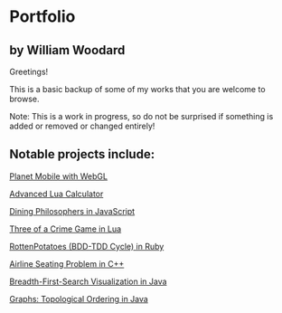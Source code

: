 Portfolio
=======

by William Woodard
-------

Greetings!

This is a basic backup of some of my works that you are welcome to browse.

Note: This is a work in progress, so do not be surprised if something is added or removed or changed entirely!

Notable projects include:
-----
<a href="https://github.com/DragonDragoon/Portfolio/tree/master/JavaScript/Planet%20Mobile%20(ITCS-3120_Computer_Graphics)">Planet Mobile with WebGL</a>

<a href="https://github.com/DragonDragoon/Portfolio/tree/master/Lua/ITCS-4102_Programming_Languages/Advanced%20Lua%20Calculator">Advanced Lua Calculator</a>

<a href="https://github.com/DragonDragoon/Portfolio/tree/master/JavaScript/Dining%20Philosophers%20%28ITCS-3146-002_OS%26Networking%29">Dining Philosophers in JavaScript</a>

<a href="https://github.com/DragonDragoon/Portfolio/tree/master/Lua/ITCS-4102_Programming_Languages/Three%20of%20a%20Crime">Three of a Crime Game in Lua</a>

<a href="https://github.com/DragonDragoon/hw-bdd-tdd-cycle">RottenPotatoes (BDD-TDD Cycle) in Ruby</a>

<a href="https://github.com/DragonDragoon/Portfolio/tree/master/C%2B%2B/ITCS-1212_Intro_to_C%2B%2B/ITCS%201212/take_home_programming_test-5">Airline Seating Problem in C++</a>

<a href="https://github.com/DragonDragoon/Portfolio/tree/master/Java/ITCS-2214_Data_Structures/p5Driver">Breadth-First-Search Visualization in Java</a>

<a href="https://github.com/DragonDragoon/Portfolio/tree/master/Java/ITCS-2215_Design_and_Analysis_Algorithms/TopologicalOrdering">Graphs: Topological Ordering in Java</a>
